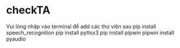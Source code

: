 # checkTA
Vui lòng nhập vào terminal để add các thư viện sau
pip install speech_recognition 
pip install pyttsx3 
pip install pipwin 
pipwin install pyaudio 
